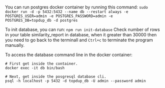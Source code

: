 You can run postgres docker container by running this command:
`sudo docker run -d -p 5432:5432 --name db --restart always -e POSTGRES_USER=admin -e POSTGRES_PASSWORD=admin -e POSTGRES_DB=topdup_db -d postgres`

To init database, you can run: `npm run init-database`
Check number of rows in your table similarity_report in database, when it greater than 30000 then you need to go back to the terminall and `Ctrl+c` to terminate the program manually.  

To access the database command line in the docker container:
```
# First get inside the container.
docker exec -it db bin/bash

# Next, get inside the posgresql database cli.
psql -h localhost -p 5432 -d topdup_db -U admin --password admin
```